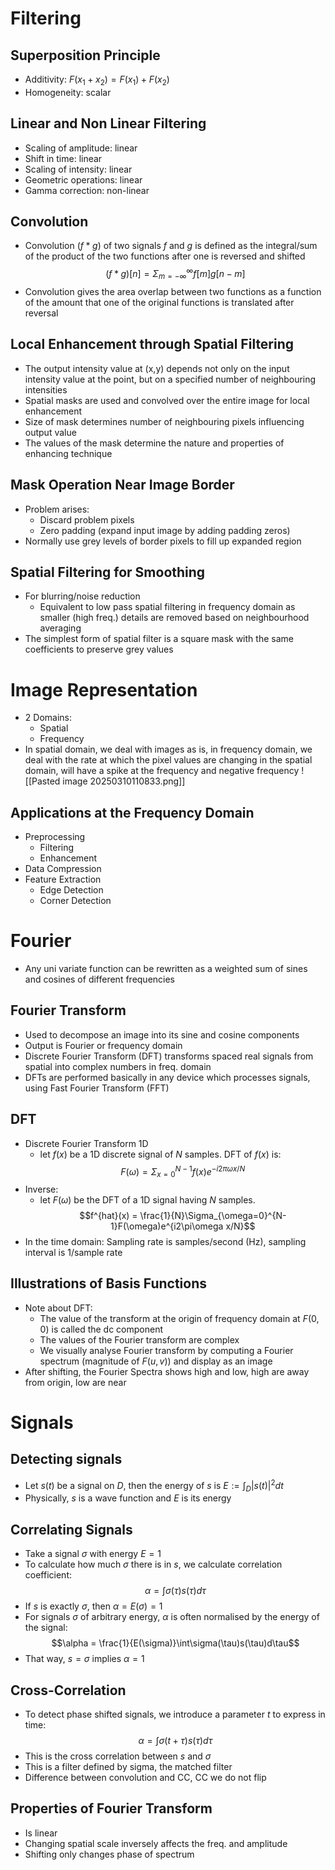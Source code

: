 # Filtering
## Superposition Principle
- Additivity: $F(x_{1}+x_{2})=F(x_{1})+F(x_{2})$
- Homogeneity: scalar
## Linear and Non Linear Filtering
- Scaling of amplitude: linear
- Shift in time: linear
- Scaling of intensity: linear
- Geometric operations: linear
- Gamma correction: non-linear
## Convolution
- Convolution $(f*g)$ of two signals $f$ and $g$ is defined as the integral/sum of the product of the two functions after one is reversed and shifted
$$(f*g) [n] = \Sigma_{m=-\infty}^{\infty}f[m]g[n-m]$$
- Convolution gives the area overlap between two functions as a function of the amount that one of the original functions is translated after reversal

## Local Enhancement through Spatial Filtering
- The output intensity value at (x,y) depends not only on the input intensity value at the point, but on a specified number of neighbouring intensities
- Spatial masks are used and convolved over the entire image for local enhancement
- Size of mask determines number of neighbouring pixels influencing output value
- The values of the mask determine the nature and properties of enhancing technique

## Mask Operation Near Image Border
- Problem arises:
	- Discard problem pixels
	- Zero padding (expand input image by adding padding zeros)
- Normally use grey levels of border pixels to fill up expanded region

## Spatial Filtering for Smoothing
- For blurring/noise reduction
	- Equivalent to low pass spatial filtering in frequency domain as smaller (high freq.) details are removed based on neighbourhood averaging
- The simplest form of spatial filter is a square mask with the same coefficients to preserve grey values

# Image Representation
- 2 Domains:
	- Spatial
	- Frequency
- In spatial domain, we deal with images as is, in frequency domain, we deal with the rate at which the pixel values are changing in the spatial domain, will have a spike at the frequency and negative frequency
![[Pasted image 20250310110833.png]]

## Applications at the Frequency Domain
- Preprocessing
	- Filtering
	- Enhancement
- Data Compression
- Feature Extraction
	- Edge Detection
	- Corner Detection

# Fourier
- Any uni variate function can be rewritten as a weighted sum of sines and cosines of different frequencies
## Fourier Transform
- Used to decompose an image into its sine and cosine components
- Output is Fourier or frequency domain
- Discrete Fourier Transform (DFT) transforms spaced real signals from spatial into complex numbers in freq. domain
- DFTs are performed basically in any device which processes signals, using Fast Fourier Transform (FFT)
## DFT
- Discrete Fourier Transform 1D
	- let $f(x)$ be a 1D discrete signal of $N$ samples. DFT of $f(x)$ is:
	$$F(\omega) = \Sigma_{x=0}^{N-1}f(x)e^{-i2\pi\omega x/N}$$
- Inverse:
	- let $F(\omega)$ be the DFT of a 1D signal having $N$ samples.
	$$f^{hat}(x) = \frac{1}{N}\Sigma_{\omega=0}^{N-1}F(\omega)e^{i2\pi\omega x/N}$$
- In the time domain: Sampling rate is samples/second (Hz), sampling interval is 1/sample rate
## Illustrations of Basis Functions
- Note about DFT:
	- The value of the transform at the origin of frequency domain at $F(0,0)$ is called the dc component
	- The values of the Fourier transform are complex
	- We visually analyse Fourier transform by computing a Fourier spectrum (magnitude of $F(u,v)$) and display as an image
- After shifting, the Fourier Spectra shows high and low, high are away from origin, low are near

# Signals
## Detecting signals
- Let $s(t)$ be a signal on $D$, then the energy of $s$ is $E:=\int_{D}|s(t)|^{2}dt$
- Physically, $s$ is a wave function and $E$ is its energy
## Correlating Signals
- Take a signal $\sigma$ with energy $E=1$
- To calculate how much $\sigma$ there is in $s$, we calculate correlation coefficient:
$$\alpha = \int\sigma(\tau)s(\tau)d\tau$$
- If $s$ is exactly $\sigma$, then $\alpha=E(\sigma)=1$
- For signals $\sigma$ of arbitrary energy, $\alpha$ is often normalised by the energy of the signal:
$$\alpha = \frac{1}{E(\sigma)}\int\sigma(\tau)s(\tau)d\tau$$
- That way, $s=\sigma$ implies $\alpha = 1$
## Cross-Correlation
- To detect phase shifted signals, we introduce a parameter $t$ to express in time:
$$\alpha = \int\sigma(t+\tau)s(\tau)d\tau$$
- This is the cross correlation between $s$ and $\sigma$
- This is a filter defined by sigma, the matched filter
- Difference between convolution and CC, CC we do not flip
## Properties of Fourier Transform
- Is linear
- Changing spatial scale inversely affects the freq. and amplitude
- Shifting only changes phase of spectrum